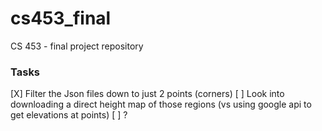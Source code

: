 # cs453_final
CS 453 - final project repository 

### Tasks

[X] Filter the Json files down to just 2 points (corners)
[ ] Look into downloading a direct height map of those regions (vs using google api to get elevations at points)
[ ] ?